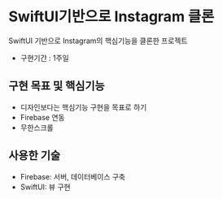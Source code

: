 # SwiftUI기반으로 Instagram 클론

SwiftUI 기반으로 Instagram의 핵심기능을 클론한 프로젝트

- 구현기간 : 1주일

## 구현 목표 및 핵심기능

- 디자인보다는 핵심기능 구현을 목표로 하기
- Firebase 연동
- 무한스크롤



## 사용한 기술
- Firebase: 서버, 데이터베이스 구축
- SwiftUI: 뷰 구현



